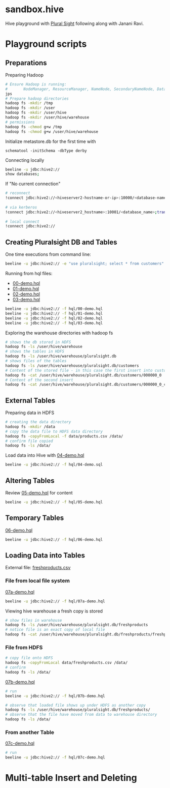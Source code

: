 # sandbox.hive
Hive playground with [Plural Sight](https://app.pluralsight.com/library/courses/hive-relational-database-developers-getting-started/transcript) following along with Janani Ravi.

# Playground scripts

## Preparations
Preparing Hadoop
```bash
# Ensure Hadoop is running: 
#       NodeManager, ResourceManager, NameNode, SecondaryNameNode, Data Node
jps
# Prepare hadoop directories
hadoop fs -mkdir /tmp
hadoop fs -mkdir /user
hadoop fs -mkdir /user/hive
hadoop fs -mkdir /user/hive/warehouse
# permissions
hadoop fs -chmod g+w /tmp
hadoop fs -chmod g+w /user/hive/warehouse
```

Initialize metastore.db for the first time with
```
schematool -initSchema -dbType derby
```

Connecting locally
```bash
beeline -u jdbc:hive2://
show databases;
```

If "No current connection"
```bash
# reconnect
!connect jdbc:hive2://<hiveserver2-hostname-or-ip>:10000/<database-name>
		
# via kerberos
!connect jdbc:hive2://<hiveserver2_hostname>:10001/<database_name>;transportMode=http;httpPath=cliservice;principal=<hive_principal>
			
# local connect
!connect jdbc:hive2://
```
## Creating Pluralsight DB and Tables
One time executions from command line:
```bash
beeline -u jdbc:hive2:// -e "use pluralsight; select * from customers"
```
			
Running from hql files:
* [00-demo.hql](hql/00-demo.hql)
* [01-demo.hql](hql/01-demo.hql)
* [02-demo.hql](hql/02-demo.hql)
* [03-demo.hql](hql/03-demo.hql)
```bash
beeline -u jdbc:hive2:// -f hql/00-demo.hql 
beeline -u jdbc:hive2:// -f hql/01-demo.hql 
beeline -u jdbc:hive2:// -f hql/02-demo.hql 
beeline -u jdbc:hive2:// -f hql/03-demo.hql 
```
Exploring the warehouse directories with hadoop fs
```bash
# shows the db stored in HDFS
hadoop fs -ls /user/hive/warehouse
# shows the tables in HDFS
hadoop fs -ls /user/hive/warehouse/pluralsight.db
# shows files of the tables
hadoop fs -ls /user/hive/warehouse/pluralsight.db/customers
# Content of the stored file - in this case the first insert into customer
hadoop fs -cat /user/hive/warehouse/pluralsight.db/customers/000000_0
# Content of the second insert
hadoop fs -cat /user/hive/warehouse/pluralsight.db/customers/000000_0_copy_1
```
## External Tables
Preparing data in HDFS
```bash
# creating the data directory
hadoop fs -mkdir /data
# copy the data file to HDFS data directory
hadoop fs -copyFromLocal -f data/products.csv /data/
# confirm file copied
hadoop fs -ls /data/
```

Load data into Hive with [04-demo.hql](hql/04-demo.hql)
```bash
beeline -u jdbc:hive2:// -f hql/04-demo.sql 
```
## Altering Tables
Review [05-demo.hql](hql/05-demo.hql) for content
```bash
beeline -u jdbc:hive2:// -f hql/05-demo.hql 
```

## Temporary Tables
[06-demo.hql](hql/06-demo.hql)
```bash
beeline -u jdbc:hive2:// -f hql/06-demo.hql 
```

## Loading Data into Tables
External file: [freshproducts.csv](data/freshproducts.csv)
### File from local file system
[07a-demo.hql](hql/07a-demo.hql)
```bash
beeline -u jdbc:hive2:// -f hql/07a-demo.hql 
```

Viewing hive warehouse a fresh copy is stored
```bash
# show files in warehouse
hadoop fs -ls /user/hive/warehouse/pluralsight.db/freshproducts
# notice file is an exact copy of local file
hadoop fs -cat /user/hive/warehouse/pluralsight.db/freshproducts/freshproducts.csv
```

### File from HDFS
```bash
# copy file onto HDFS
hadoop fs -copyFromLocal data/freshproducts.csv /data/
# confirm
hadoop fs -ls /data/
```

[07b-demo.hql](hql/07b-demo.hql)
```bash
# run 
beeline -u jdbc:hive2:// -f hql/07b-demo.hql 
```

```bash
# observe that loaded file shows up under HDFS as another copy
hadoop fs -ls /user/hive/warehouse/pluralsight.db/freshproducts/
# observe that the file have moved from data to warehouse directory
hadoop fs -ls /data/
```

### From another Table

[07c-demo.hql](hql/07c-demo.hql)

```bash
# run
beeline -u jdbc:hive2:// -f hql/07c-demo.hql 
```

# Multi-table Insert and Deleting
